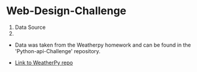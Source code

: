 <h1>Web-Design-Challenge</h1>
<ol>
    <li>Data Source<li>
</ol>
    <ul>
        <li>Data was taken from the Weatherpy homework and can be found in the 'Python-api-Challenge' repository.</li>
    </ul>
        <ul>
            <li><a href = "https://github.com/UncleBacon/python-api-challenge/tree/master/WeatherPy">Link to WeatherPy repo</a></li>
        </ul>
    </ul>


    
       


